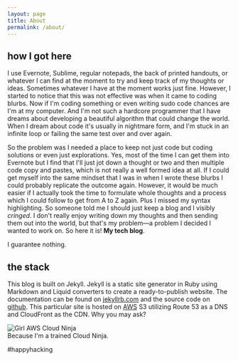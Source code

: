 ```yaml
---
layout: page
title: About
permalink: /about/
---
```


## how I got here

I use Evernote, Sublime, regular notepads, the back of printed handouts, or whatever I can find at the moment to try and keep track of my thoughts or ideas. Sometimes whatever I have at the moment works just fine. However, I started to notice that this was not effective was when it came to coding blurbs. Now if I'm coding something or even writing sudo code chances are I'm at my computer. And I'm not such a hardcore programmer that I have dreams about developing a beautiful algorithm that could change the world. When I dream about code it's usually in nightmare form, and I'm stuck in an infinite loop or failing the same test over and over again. 

So the problem was I needed a place to keep not just code but coding solutions or even just explorations. Yes, most of the time I can get them into Evernote but I find that I'll just jot down a thought or two and then multiple code copy and pastes, which is not really a well formed idea at all. If I could get myself into the same mindset that I was in when I wrote these blurbs I could probably replicate the outcome again. However, it would be much easier if I actually took the time to formulate whole thoughts and a process which I could follow to get from A to Z again. Plus I missed my syntax highlighting. So someone told me I should just keep a blog and I visibly *cringed*. I don't really enjoy writing down my thoughts and then sending them out into the world, but that's my problem&mdash;a problem I decided I wanted to work on. So here it is! **My tech blog**.

<div class="message-center">
  I guarantee nothing.
</div>

## the stack

This blog is built on Jekyll. Jekyll is a static site generator in Ruby using Markdown and Liquid converters to create a ready-to-publish website. The documentation can be found on [jekyllrb.com](http://jekyllrb.com/) and the source code on [github](https://github.com/jekyll/jekyll). This particular site is hosted on [AWS](http://aws.amazon.com/) S3 utilizing Route 53 as a DNS and CloudFront as the CDN. Why you may ask?

<img class="img-ninja" src="{{ site.baseurl }}public/cloudninja.png" alt="Girl AWS Cloud Ninja">
<div class="message-center">
  Because I'm a trained Cloud Ninja.
</div>

<span class="accent">#happyhacking</span>